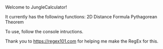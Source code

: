 Welcome to JungleCalculator!

It currently has the following functions:
2D Distance Formula
Pythagorean Theorem


To use, follow the console intructions.

Thank you to https://regex101.com for helping me make the RegEx for this.
